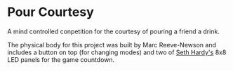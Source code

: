 # Pour Courtesy

A mind controlled conpetition for the courtesy of pouring a friend a drink.

The physical body for this project was built by Marc Reeve-Newson and includes a button on top (for changing modes) and two of [Seth Hardy's](https://github.com/asymptotic) 8x8 LED panels for the game countdown.
